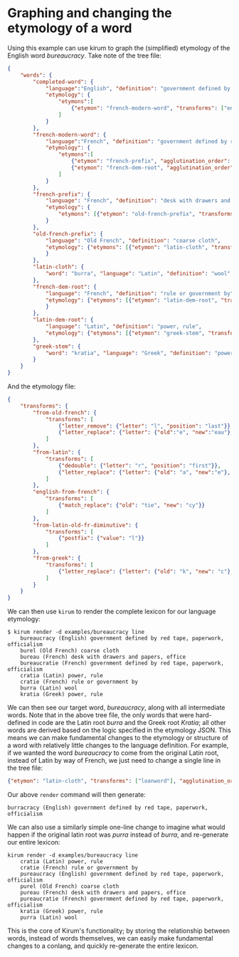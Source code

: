 # Graphing and changing the etymology of a word

Using this example can use kirum to graph the (simplified) etymology of the English word _bureaucracy_. Take note of the tree file:

```json
{
    "words": {
        "completed-word": {
            "language":"English", "definition": "government defined by red tape, paperwork, officialism",
            "etymology": {
                "etymons":[
                    {"etymon": "french-modern-word", "transforms": ["english-from-french"]}
                ]
            }
        },
        "french-modern-word": {
            "language":"French", "definition": "government defined by red tape, paperwork, officialism",
            "etymology": {
                "etymons":[
                    {"etymon": "french-prefix", "agglutination_order": 0},
                    {"etymon": "french-dem-root", "agglutination_order": 1}
                ]
            }
        },
        "french-prefix": {
            "language": "French", "definition": "desk with drawers and papers, office",
            "etymology": {
                "etymons": [{"etymon": "old-french-prefix", "transforms": ["from-old-french"]}]
            }
        },
        "old-french-prefix": {
            "language": "Old French", "definition": "coarse cloth",
            "etymology": {"etymons": [{"etymon": "latin-cloth", "transforms": ["from-latin", "from-latin-old-fr-diminutive"]}]
            }
        },
        "latin-cloth": {
            "word": "burra", "language": "Latin", "definition": "wool"
        },
        "french-dem-root": {
            "language": "French", "definition": "rule or government by",
            "etymology": {"etymons": [{"etymon": "latin-dem-root", "transforms": ["from-latin"]}]
            }
        },
        "latin-dem-root": {
            "language": "Latin", "definition": "power, rule",
            "etymology": {"etymons": [{"etymon": "greek-stem", "transforms":["from-greek"]}]}
        },
        "greek-stem": {
            "word": "kratia", "language": "Greek", "definition": "power, rule"
        }
    }
}
```
And the etymology file:
```json
{
    "transforms": {
        "from-old-french": {
            "transforms": [
                {"letter_remove": {"letter": "l", "position": "last"}},
                {"letter_replace": {"letter": {"old":"e", "new":"eau"},"replace": "all"}}
            ]
        },
        "from-latin": {
            "transforms": [
                {"dedouble": {"letter": "r", "position": "first"}},
                {"letter_replace": {"letter": {"old": "a", "new":"e"}, "replace": "last"}}
            ]
        },
        "english-from-french": {
            "transforms": [
                {"match_replace": {"old": "tie", "new": "cy"}}
            ]
        },
        "from-latin-old-fr-diminutive": {
            "transforms": [
                {"postfix": {"value": "l"}} 
            ]
        },
        "from-greek": {
            "transforms": [
                {"letter_replace": {"letter": {"old": "k", "new": "c"}, "replace": "all"}}
            ]
        }
    }
}
```

We can then use `kirum` to render the complete lexicon for our language etymology:
```
$ kirum render -d examples/bureaucracy line
    bureaucracy (English) government defined by red tape, paperwork, officialism
    burel (Old French) coarse cloth
    bureau (French) desk with drawers and papers, office
    bureaucratie (French) government defined by red tape, paperwork, officialism
    cratia (Latin) power, rule
    cratie (French) rule or government by
    burra (Latin) wool
    kratia (Greek) power, rule
```

We can then see our target word, _bureaucracy_, along with all intermediate words. Note that in the above tree file, the only words that were hard-defined in code are the Latin root _burra_ and the Greek root _Kratia_; all other words are derived based on the logic specified in the etymology JSON. This means we can make fundamental changes to the etymology or structure of a word with relatively little changes to the language definition. For example, if we wanted the word _bureaucracy_ to come from the original Latin root, instead of Latin by way of French, we just need to change a single line in the tree file:
```json
{"etymon": "latin-cloth", "transforms": ["loanword"], "agglutination_order": 0},
```

Our above `render` command will then generate:
```
burracracy (English) government defined by red tape, paperwork, officialism
```

We can also use a similarly simple one-line change to imagine what would happen if the original latin root was _purra_ instead of _burra_, and re-generate our entire lexicon:
```
kirum render -d examples/bureaucracy line
    cratia (Latin) power, rule
    cratie (French) rule or government by
    pureaucracy (English) government defined by red tape, paperwork, officialism
    purel (Old French) coarse cloth
    pureau (French) desk with drawers and papers, office
    pureaucratie (French) government defined by red tape, paperwork, officialism
    kratia (Greek) power, rule
    purra (Latin) wool
```

This is the core of Kirum's functionality; by storing the relationship between words, instead of words themselves, we can easily make fundamental changes to a conlang, and quickly re-generate the entire lexicon.

